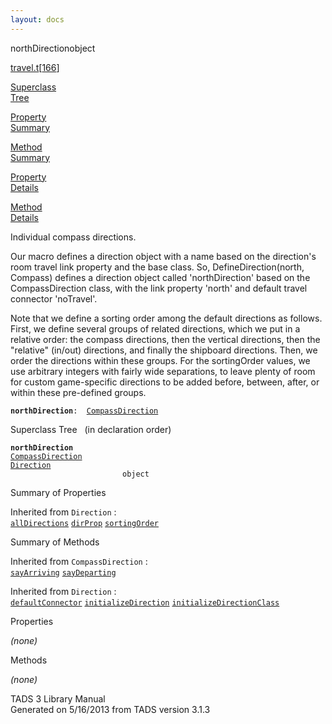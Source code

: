 ```yaml
---
layout: docs
---
```

<span class="title">northDirection</span><span class="type">object</span>

[travel.t](../file/travel.t.html)\[[166](../source/travel.t.html#166)\]

[Superclass  
Tree](#_SuperClassTree_)

[Property  
Summary](#_PropSummary_)

[Method  
Summary](#_MethodSummary_)

[Property  
Details](#_Properties_)

[Method  
Details](#_Methods_)



Individual compass directions.

Our macro defines a direction object with a name based on the
direction's room travel link property and the base class. So,
DefineDirection(north, Compass) defines a direction object called
'northDirection' based on the CompassDirection class, with the link
property 'north' and default travel connector 'noTravel'.

Note that we define a sorting order among the default directions as
follows. First, we define several groups of related directions, which we
put in a relative order: the compass directions, then the vertical
directions, then the "relative" (in/out) directions, and finally the
shipboard directions. Then, we order the directions within these groups.
For the sortingOrder values, we use arbitrary integers with fairly wide
separations, to leave plenty of room for custom game-specific directions
to be added before, between, after, or within these pre-defined groups.

**`northDirection`**` :   `[`CompassDirection`](../object/CompassDirection.html)



<span id="_SuperClassTree_"></span>



<span class="hdln">Superclass Tree</span>   (in declaration order)



**`northDirection`**  
[`CompassDirection`](../object/CompassDirection.html)  
[`Direction`](../object/Direction.html)  
`                         object`  
<span id="_PropSummary_"></span>



<span class="hdln">Summary of Properties</span>  







Inherited from `Direction` :  
[`allDirections`](../object/Direction.html#allDirections) [`dirProp`](../object/Direction.html#dirProp) [`sortingOrder`](../object/Direction.html#sortingOrder)

<span id="_MethodSummary_"></span>



<span class="hdln">Summary of Methods</span>  





Inherited from `CompassDirection` :  
[`sayArriving`](../object/CompassDirection.html#sayArriving) [`sayDeparting`](../object/CompassDirection.html#sayDeparting)

Inherited from `Direction` :  
[`defaultConnector`](../object/Direction.html#defaultConnector) [`initializeDirection`](../object/Direction.html#initializeDirection) [`initializeDirectionClass`](../object/Direction.html#initializeDirectionClass)

<span id="_Properties_"></span>



<span class="hdln">Properties</span>  



*(none)* <span id="_Methods_"></span>



<span class="hdln">Methods</span>  



*(none)*



TADS 3 Library Manual  
Generated on 5/16/2013 from TADS version 3.1.3


